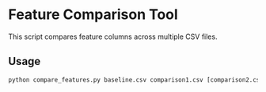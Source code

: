 # Feature Comparison Tool

This script compares feature columns across multiple CSV files.

## Usage

```bash
python compare_features.py baseline.csv comparison1.csv [comparison2.csv ...]
